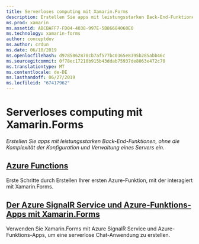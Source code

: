 ```yaml
---
title: Serverloses computing mit Xamarin.Forms
description: Erstellen Sie apps mit leistungsstarken Back-End-Funktionen, ohne die Komplexität der Konfiguration und Verwaltung eines Servers ein.
ms.prod: xamarin
ms.assetid: ABCBAFF7-FD04-4038-997E-5B86684060E0
ms.technology: xamarin-forms
author: conceptdev
ms.author: crdun
ms.date: 06/10/2019
ms.openlocfilehash: d9785862878cb7af577bc0365e8395b285abb46c
ms.sourcegitcommit: 0f78ec17210b915b43ddab75937de8063e472c70
ms.translationtype: MT
ms.contentlocale: de-DE
ms.lasthandoff: 06/27/2019
ms.locfileid: "67417962"
---
```

# <a name="serverless-computing-with-xamarinforms"></a>Serverloses computing mit Xamarin.Forms

_Erstellen Sie apps mit leistungsstarken Back-End-Funktionen, ohne die Komplexität der Konfiguration und Verwaltung eines Servers ein._

## <a name="azure-functionsazure-functionsmd"></a>[Azure Functions](azure-functions.md)

Erste Schritte durch Erstellen Ihrer ersten Azure-Funktion, mit der interagiert mit Xamarin.Forms.

## <a name="azure-signalr-service-and-azure-function-apps-with-xamarinformsazure-signalrmd"></a>[Der Azure SignalR Service und Azure-Funktions-Apps mit Xamarin.Forms](azure-signalr.md)

Verwenden Sie Xamarin.Forms mit Azure SignalR Service und Azure-Funktions-Apps, um eine serverlose Chat-Anwendung zu erstellen.
